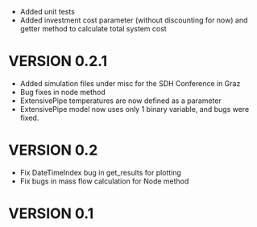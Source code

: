 * Added unit tests
* Added investment cost parameter (without discounting for now) and getter method to calculate total system cost 

VERSION 0.2.1
=============

* Added simulation files under misc for the SDH Conference in Graz
* Bug fixes in node method
* ExtensivePipe temperatures are now defined as a parameter
* ExtensivePipe model now uses only 1 binary variable, and bugs were fixed.

VERSION 0.2
===========

* Fix DateTimeIndex bug in get_results for plotting
* Fix bugs in mass flow calculation for Node method

VERSION 0.1
===========
